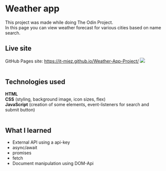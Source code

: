 # Weather app
This project was made while doing The Odin Project. </br>
In this page you can view weather forecast for various cities based on name search.</br>

## Live site
GitHub Pages site: https://it-miez.github.io/Weather-App-Project/
![](https://github.com/IT-miez/Weather-App-Project/blob/main/weather-app-gif.gif)
</br></br>

## Technologies used
**HTML** </br>
**CSS** (styling, background image, icon sizes, flex)</br>
**JavaScript** (creation of some elements, event-listeners for search and submit button)</br></br>


## What I learned 
* External API using a api-key
* async/await
* promises
* fetch
* Document manipulation using DOM-Api

